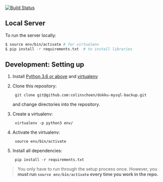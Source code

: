 [![Build Status](https://travis-ci.org/colinschoen/blockbureau.svg?branch=master)](https://travis-ci.org/colinschoen/blockbureau)

Local Server
------------
To run the server locally:

```bash
$ source env/bin/activate # for virtualenv
$ pip install -r requirements.txt  # to install libraries
```


Development: Setting up
----------

1. Install [Python 3.6 or above](https://www.python.org/downloads/) and
   [virtualenv](https://virtualenv.pypa.io/en/latest/installation.html)
2. Clone this repository:

        git clone git@github.com:colinschoen/dokku-mysql-backup.git

    and change directories into the repository.

3. Create a virtualenv:

        virtualenv -p python3 env/

4. Activate the virtualenv:

        source env/bin/activate

5. Install all dependencies:

        pip install -r requirements.txt

> You only have to run through the setup process once. However, you **must run
> `source env/bin/activate` every time you work in the repo.**
